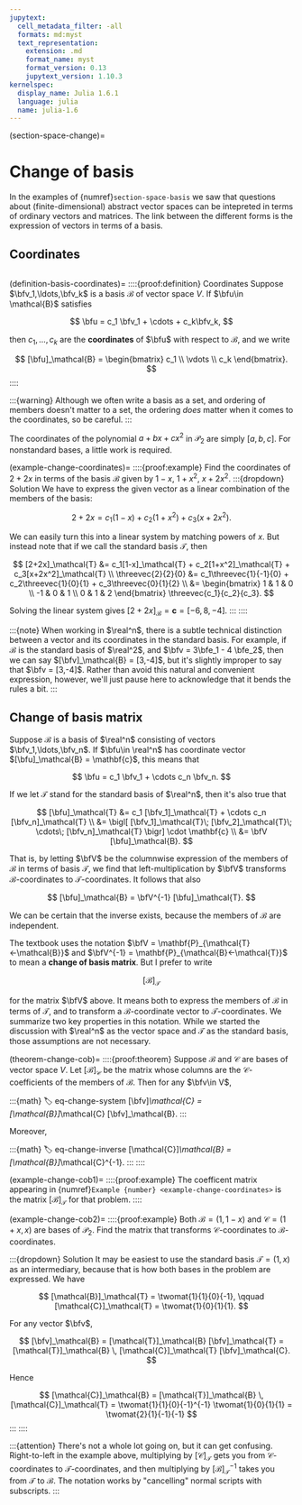 ```yaml
---
jupytext:
  cell_metadata_filter: -all
  formats: md:myst
  text_representation:
    extension: .md
    format_name: myst
    format_version: 0.13
    jupytext_version: 1.10.3
kernelspec:
  display_name: Julia 1.6.1
  language: julia
  name: julia-1.6
---
```

(section-space-change)=
# Change of basis

In the examples of {numref}`section-space-basis` we saw that questions about (finite-dimensional) abstract vector spaces can be intepreted in terms of ordinary vectors and matrices. The link between the different forms is the expression of vectors in terms of a basis.

## Coordinates

```{index} ! coordinates
```

(definition-basis-coordinates)=
::::{proof:definition} Coordinates
Suppose $\bfv_1,\ldots,\bfv_k$ is a basis $\mathcal{B}$ of vector space $V$. If $\bfu\in \mathcal{B}$ satisfies

$$
\bfu = c_1 \bfv_1 + \cdots + c_k\bfv_k,
$$

then $c_1,\ldots,c_k$ are the **coordinates** of $\bfu$ with respect to $\mathcal{B}$, and we write

$$
[\bfu]_\mathcal{B} = \begin{bmatrix}
  c_1 \\ \vdots \\ c_k
\end{bmatrix}.
$$
::::

:::{warning}
Although we often write a basis as a set, and ordering of members doesn't matter to a set, the ordering *does* matter when it comes to the coordinates, so be careful. 
:::

The coordinates of the polynomial $a+bx+cx^2$ in $\mathcal{P}_2$ are simply $[a,b,c]$. For nonstandard bases, a little work is required.

(example-change-coordinates)=
::::{proof:example} 
Find the coordinates of $2+2x$ in terms of the basis $\mathcal{B}$ given by $1-x$, $1+x^2$, $x+2x^2$. 
:::{dropdown} Solution
We have to express the given vector as a linear combination of the members of the basis: 

$$
2+2x = c_1(1-x) + c_2(1+x^2) + c_3(x+2x^2).
$$

We can easily turn this into a linear system by matching powers of $x$. But instead note that if we call the standard basis $\mathcal{T}$, then

$$
[2+2x]_\mathcal{T} &= c_1[1-x]_\mathcal{T} + c_2[1+x^2]_\mathcal{T} + c_3[x+2x^2]_\mathcal{T} \\ 
\threevec{2}{2}{0} &= c_1\threevec{1}{-1}{0} + c_2\threevec{1}{0}{1} + c_3\threevec{0}{1}{2} \\ 
&= \begin{bmatrix}
  1 & 1 & 0 \\ -1 & 0 & 1 \\ 0 & 1 & 2
\end{bmatrix} \threevec{c_1}{c_2}{c_3}.
$$

Solving the linear system gives $[2+2x]_\mathcal{B} = \mathbf{c} = [-6,8,-4]$.
:::
::::

:::{note}
When working in $\real^n$, there is a subtle technical distinction between a vector and its coordinates in the standard basis. For example, if $\mathcal{B}$ is the standard basis of $\real^2$, and $\bfv = 3\bfe_1 - 4 \bfe_2$, then we can say $[\bfv]_\mathcal{B} = [3,-4]$, but it's slightly improper to say that $\bfv = [3,-4]$. Rather than avoid this natural and convenient expression, however, we'll just pause here to acknowledge that it bends the rules a bit.
:::

## Change of basis matrix

Suppose $\mathcal{B}$ is a basis of $\real^n$ consisting of vectors $\bfv_1,\ldots,\bfv_n$. If $\bfu\in \real^n$ has coordinate vector $[\bfu]_\mathcal{B} = \mathbf{c}$, this means that

$$
\bfu = c_1 \bfv_1 + \cdots c_n \bfv_n.
$$

If we let $\mathcal{T}$ stand for the standard basis of $\real^n$, then it's also true that

$$
[\bfu]_\mathcal{T} &= c_1 [\bfv_1]_\mathcal{T} + \cdots c_n [\bfv_n]_\mathcal{T} \\ 
&= \bigl[ [\bfv_1]_\mathcal{T}\; [\bfv_2]_\mathcal{T}\;  \cdots\; [\bfv_n]_\mathcal{T} \bigr] \cdot \mathbf{c} \\ 
&= \bfV [\bfu]_\mathcal{B}.
$$

That is, by letting $\bfV$ be the columnwise expression of the members of $\mathcal{B}$ in terms of basis $\mathcal{T}$, we find that left-multiplication by $\bfV$ transforms $\mathcal{B}$-coordinates to $\mathcal{T}$-coordinates. It follows that also

$$
[\bfu]_\mathcal{B} = \bfV^{-1} [\bfu]_\mathcal{T}.
$$

We can be certain that the inverse exists, because the members of $\mathcal{B}$ are independent.

The textbook uses the notation $\bfV = \mathbf{P}_{\mathcal{T}←\mathcal{B}}$ and $\bfV^{-1} = \mathbf{P}_{\mathcal{B}←\mathcal{T}}$ to mean a **change of basis matrix**. But I prefer to write

$$
[\mathcal{B}]_\mathcal{T}
$$

for the matrix $\bfV$ above. It means both to express the members of $\mathcal{B}$ in terms of $\mathcal{T}$, and to transform a $\mathcal{B}$-coordinate vector to $\mathcal{T}$-coordinates. We summarize two key properties in this notation. While we started the discussion with $\real^n$ as the vector space and $\mathcal{T}$ as the standard basis, those assumptions are not necessary.

(theorem-change-cob)=
::::{proof:theorem} 
Suppose $\mathcal{B}$ and $\mathcal{C}$ are bases of vector space $V$. Let $[\mathcal{B}]_\mathcal{C}$ be the matrix whose columns are the $\mathcal{C}$-coefficients of the members of $\mathcal{B}$. Then for any $\bfv\in V$, 

:::{math}
:label: eq-change-system
 [\bfv]_\mathcal{C} = [\mathcal{B}]_\mathcal{C} [\bfv]_\mathcal{B}.
:::

Moreover,

:::{math}
:label: eq-change-inverse
[\mathcal{C}]_\mathcal{B} = [\mathcal{B}]_\mathcal{C}^{-1}.
:::
::::

(example-change-cob1)=
::::{proof:example} 
The coefficent matrix appearing in {numref}`Example {number} <example-change-coordinates>` is the matrix $[\mathcal{B}]_\mathcal{T}$ for that problem.
::::

(example-change-cob2)=
::::{proof:example} 
Both $\mathcal{B}=(1,1-x)$ and $\mathcal{C}=(1+x,x)$ are bases of $\mathcal{P}_2$. Find the matrix that transforms $\mathcal{C}$-coordinates to $\mathcal{B}$-coordinates.

:::{dropdown} Solution
It may be easiest to use the standard basis $\mathcal{T}=(1,x)$ as an intermediary, because that is how both bases in the problem are expressed. We have

$$
[\mathcal{B}]_\mathcal{T} = \twomat{1}{1}{0}{-1}, \qquad [\mathcal{C}]_\mathcal{T} = \twomat{1}{0}{1}{1}.
$$

For any vector $\bfv$,

$$
[\bfv]_\mathcal{B} = [\mathcal{T}]_\mathcal{B} [\bfv]_\mathcal{T} =  [\mathcal{T}]_\mathcal{B} \, [\mathcal{C}]_\mathcal{T} [\bfv]_\mathcal{C}.
$$

Hence

$$
[\mathcal{C}]_\mathcal{B} = [\mathcal{T}]_\mathcal{B} \, [\mathcal{C}]_\mathcal{T} = \twomat{1}{1}{0}{-1}^{-1} \twomat{1}{0}{1}{1} = \twomat{2}{1}{-1}{-1}
$$
:::
::::

:::{attention}
There's not a whole lot going on, but it can get confusing. Right-to-left in the example above, multiplying by $[\mathcal{C}]_\mathcal{T}$ gets you from $\mathcal{C}$-coordinates to $\mathcal{T}$-coordinates, and then multiplying by $[\mathcal{B}]_\mathcal{T}^{-1}$ takes you from $\mathcal{T}$ to $\mathcal{B}$. The notation works by "cancelling" normal scripts with subscripts. 
:::